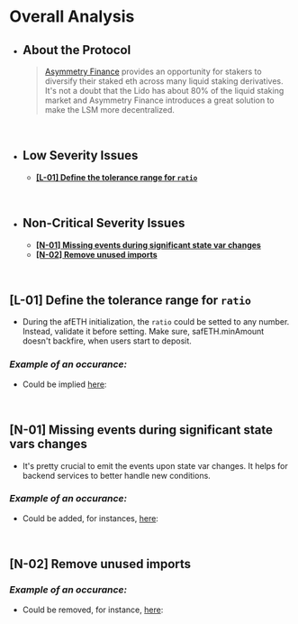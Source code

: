 # Overall Analysis
* ## About the Protocol
  > [Asymmetry Finance](https://www.asymmetry.finance/) provides an opportunity for stakers to diversify their staked eth across many liquid staking derivatives. It's not a doubt that the Lido has about 80% of the liquid staking market and Asymmetry Finance introduces a great solution to make the LSM more decentralized.

</br>

* ## Low Severity Issues
  * **[[L-01] Define the tolerance range for `ratio`](#l-01-define-the-tolerance-range-for-ratio)**

</br>

* ## Non-Critical Severity Issues
  * **[[N-01] Missing events during significant state var changes](#n-01-missing-events-during-significant-state-vars-changes)**
  * **[[N-02] Remove unused imports](#n-02-remove-unused-imports)**

</br>

## **[L-01] Define the tolerance range for `ratio`**<a name="L-01"></a>

- During the afETH initialization, the `ratio` could be setted to any number. Instead, validate it before setting. Make sure, safETH.minAmount doesn't backfire, when users start to deposit.

### ***Example of an occurance:***

- Could be implied [here](https://github.com/code-423n4/2023-09-asymmetry/blob/main/contracts/AfEth.sol#L72-L75):


</br>

## **[N-01] Missing events during significant state vars changes**<a name="N-01"></a>

- It's pretty crucial to emit the events upon state var changes. It helps for backend services to better handle new conditions. 

### ***Example of an occurance:***

- Could be added, for instances, [here](https://github.com/code-423n4/2023-09-asymmetry/blob/main/contracts/AfEth.sol#L81-L126):


</br>

## **[N-02] Remove unused imports**<a name="N-02"></a>

### ***Example of an occurance:***

- Could be removed, for instance, [here](https://github.com/code-423n4/2023-09-asymmetry/blob/main/contracts/strategies/votium/VotiumStrategyCore.sol#L6):


</br>